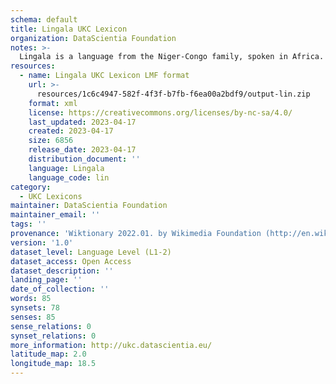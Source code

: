 ```yaml
---
schema: default
title: Lingala UKC Lexicon
organization: DataScientia Foundation
notes: >-
  Lingala is a language from the Niger-Congo family, spoken in Africa. The UKC Lexicon of Lingala is represented as a lexico-semantic network. It consists of words, word senses, synsets, as well as sense-level and synset-level relationships.
resources:
  - name: Lingala UKC Lexicon LMF format
    url: >-
      resources/1c6c4947-582f-4f3f-b7fb-f6ea00a2bdf9/output-lin.zip
    format: xml
    license: https://creativecommons.org/licenses/by-nc-sa/4.0/
    last_updated: 2023-04-17
    created: 2023-04-17
    size: 6856
    release_date: 2023-04-17
    distribution_document: ''
    language: Lingala
    language_code: lin
category:
  - UKC Lexicons
maintainer: DataScientia Foundation
maintainer_email: ''
tags: ''
provenance: 'Wiktionary 2022.01. by Wikimedia Foundation (http://en.wiktionary.org); CogNet 2.1 by Khuyagbaatar Batsuren, National University of Mongolia (http://cognet.ukc.disi.unitn.it); Princeton WordNet 2.1 by Princeton University (https://wordnet.princeton.edu)'
version: '1.0'
dataset_level: Language Level (L1-2)
dataset_access: Open Access
dataset_description: ''
landing_page: ''
date_of_collection: ''
words: 85
synsets: 78
senses: 85
sense_relations: 0
synset_relations: 0
more_information: http://ukc.datascientia.eu/
latitude_map: 2.0
longitude_map: 18.5
---
```


